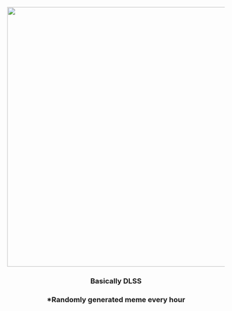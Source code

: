 <p align="center">
        <img src="https://i.redd.it/sohugbygwft91.png" width="600" height="600">
        </p>
        <h3 align="center">Basically DLSS</h3>
        <h3 align="center">*Randomly generated meme every hour</h3>
    